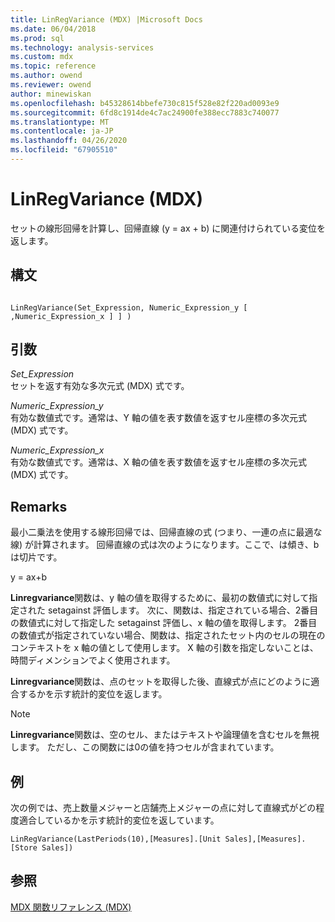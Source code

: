 ```yaml
---
title: LinRegVariance (MDX) |Microsoft Docs
ms.date: 06/04/2018
ms.prod: sql
ms.technology: analysis-services
ms.custom: mdx
ms.topic: reference
ms.author: owend
ms.reviewer: owend
author: minewiskan
ms.openlocfilehash: b45328614bbefe730c815f528e82f220ad0093e9
ms.sourcegitcommit: 6fd8c1914de4c7ac24900fe388ecc7883c740077
ms.translationtype: MT
ms.contentlocale: ja-JP
ms.lasthandoff: 04/26/2020
ms.locfileid: "67905510"
---
```

# <a name="linregvariance-mdx"></a>LinRegVariance (MDX)


  セットの線形回帰を計算し、回帰直線 (y = ax + b) に関連付けられている変位を返します。  
  
## <a name="syntax"></a>構文  
  
```  
  
LinRegVariance(Set_Expression, Numeric_Expression_y [ ,Numeric_Expression_x ] ] )  
```  
  
## <a name="arguments"></a>引数  
 *Set_Expression*  
 セットを返す有効な多次元式 (MDX) 式です。  
  
 *Numeric_Expression_y*  
 有効な数値式です。通常は、Y 軸の値を表す数値を返すセル座標の多次元式 (MDX) 式です。  
  
 *Numeric_Expression_x*  
 有効な数値式です。通常は、X 軸の値を表す数値を返すセル座標の多次元式 (MDX) 式です。  
  
## <a name="remarks"></a>Remarks  
 最小二乗法を使用する線形回帰では、回帰直線の式 (つまり、一連の点に最適な線) が計算されます。 回帰直線の式は次のようになります。ここで、は傾き、b は切片です。  
  
 y = ax+b  
  
 **Linregvariance**関数は、y 軸の値を取得するために、最初の数値式に対して指定された setagainst 評価します。 次に、関数は、指定されている場合、2番目の数値式に対して指定した setagainst 評価し、x 軸の値を取得します。 2番目の数値式が指定されていない場合、関数は、指定されたセット内のセルの現在のコンテキストを x 軸の値として使用します。 X 軸の引数を指定しないことは、時間ディメンションでよく使用されます。  
  
 **Linregvariance**関数は、点のセットを取得した後、直線式が点にどのように適合するかを示す統計的変位を返します。  
  
> [!NOTE]  
>  **Linregvariance**関数は、空のセル、またはテキストや論理値を含むセルを無視します。 ただし、この関数には0の値を持つセルが含まれています。  
  
## <a name="example"></a>例  
 次の例では、売上数量メジャーと店舗売上メジャーの点に対して直線式がどの程度適合しているかを示す統計的変位を返しています。  
  
```  
LinRegVariance(LastPeriods(10),[Measures].[Unit Sales],[Measures].[Store Sales])  
```  
  
## <a name="see-also"></a>参照  
 [MDX 関数リファレンス &#40;MDX&#41;](../mdx/mdx-function-reference-mdx.md)  
  
  
